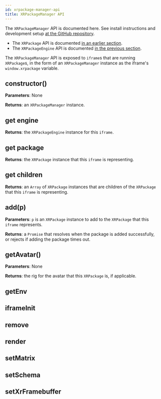 ```yaml
---
id: xrpackage-manager-api
title: XRPackageManager API
---
```


The `XRPackageManager` API is documented here. See install instructions and development setup <a href="https://github.com/webaverse/xrpackage" target="_blank" rel="noopener noreferrer">at the GitHub repository</a>.

- The `XRPackage` API is documented [in an earlier section](./7-xrpackage-api.md).
- The `XRPackageEngine` API is documented [in the previous section](./8-xrpackage-engine-api.md).

The `XRPackageManager` API is exposed to `iframe`s that are running `XRPackage`s, in the form of an `XRPackageManager` instance as the iframe's `window.xrpackage` variable.

## constructor()

**Parameters**: None

**Returns**: an `XRPackageManager` instance.

## get engine

**Returns**: the `XRPackageEngine` instance for this `iframe`.

## get package

**Returns**: the `XRPackage` instance that this `iframe` is representing.

## get children

**Returns**: an `Array` of `XRPackage` instances that are children of the `XRPackage` that this `iframe` is representing.

## add(p)

**Parameters**: `p` is an `XRPackage` instance to add to the `XRPackage` that this `iframe` represents.

**Returns**: a `Promise` that resolves when the package is added successfully, or rejects if adding the package times out.

## getAvatar()

**Parameters**: None

**Returns**: the rig for the avatar that this `XRPackage` is, if applicable.

## getEnv

## iframeInit

## remove

## render

## setMatrix

## setSchema

## setXrFramebuffer
